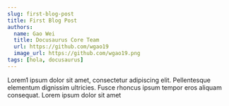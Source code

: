 ```yaml
---
slug: first-blog-post
title: First Blog Post
authors:
  name: Gao Wei
  title: Docusaurus Core Team
  url: https://github.com/wgao19
  image_url: https://github.com/wgao19.png
tags: [hola, docusaurus]
---
```


Lorem1 ipsum dolor sit amet, consectetur adipiscing elit. Pellentesque elementum dignissim ultricies. Fusce rhoncus ipsum tempor eros aliquam consequat. Lorem ipsum dolor sit amet
